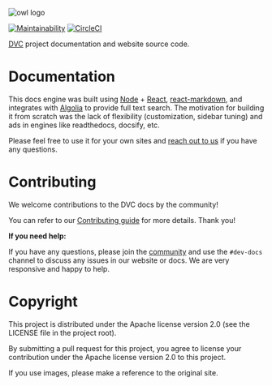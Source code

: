 ![owl logo](https://dvc.org/static/img/logo-github-readme.png)

[![Maintainability](https://api.codeclimate.com/v1/badges/5872e0a572ec8b74bd8d/maintainability)](https://codeclimate.com/github/iterative/dvc.org/maintainability)
[![CircleCI](https://circleci.com/gh/iterative/dvc.org.svg?style=svg)](https://circleci.com/gh/iterative/dvc.org)

[DVC](https://github.com/iterative/dvc) project documentation and website source
code.

# Documentation

This docs engine was built using [Node](https://nodejs.org/) +
[React](https://reactjs.org/),
[react-markdown](https://github.com/rexxars/react-markdown), and integrates with
[Algolia](https://www.algolia.com/products/search/) to provide full text search.
The motivation for building it from scratch was the lack of flexibility
(customization, sidebar tuning) and ads in engines like readthedocs, docsify,
etc.

Please feel free to use it for your own sites and
[reach out to us](https://dvc.org/support) if you have any questions.

# Contributing

We welcome contributions to the DVC docs by the community!

You can refer to our
[Contributing guide](https://dvc.org/doc/user-guide/contributing/docs) for more
details. Thank you!

**If you need help:**

If you have any questions, please join the [community](https://dvc.org/chat) and
use the `#dev-docs` channel to discuss any issues in our website or docs. We are
very responsive and happy to help.

# Copyright

This project is distributed under the Apache license version 2.0 (see the
LICENSE file in the project root).

By submitting a pull request for this project, you agree to license your
contribution under the Apache license version 2.0 to this project.

If you use images, please make a reference to the original site.
